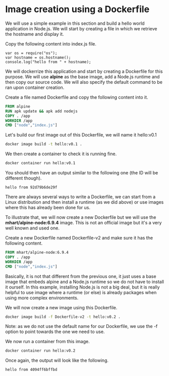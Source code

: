 # Image creation using a Dockerfile

We will use a simple example in this section and build a hello world application in Node.js. We will start by creating a file in which we retrieve the hostname and display it.

Copy the following content into index.js file.

```
var os = require("os");
var hostname = os.hostname();
console.log("hello from " + hostname);
```

We will dockerrize this application and start by creating a Dockerfile for this purpose. We will use **alpine** as the base image, add a Node.js runtime and then copy our source code. We will also specify the default command to be ran upon container creation.

Create a file named Dockerfile and copy the following content into it.

```dockerfile
FROM alpine
RUN apk update && apk add nodejs
COPY . /app
WORKDIR /app
CMD ["node","index.js"]
```

Let's build our first image out of this Dockerfile, we will name it hello:v0.1

```bash
docker image build -t hello:v0.1 .
```

We then create a container to check it is running fine.

```bash
docker container run hello:v0.1
```

You should then have an output similar to the following one (the ID will be different though).

```
hello from 92d79b6de29f
```

There are always several ways to write a Dockerfile, we can start from a Linux distribution and then install a runtime (as we did above) or use images where this has already been done for us.

To illustrate that, we will now create a new Dockerfile but we will use the **mhart/alpine-node:6.9.4** image. This is not an official image but it's a very well known and used one.

Create a new Dockerfile named Dockerfile-v2 and make sure it has the following content.

```dockerfile
FROM mhart/alpine-node:6.9.4
COPY . /app
WORKDIR /app
CMD ["node","index.js"]
```

Basically, it is not that different from the previous one, it just uses a base image that embeds alpine and a Node.js runtime so we do not have to install it ourself. In this example, installing Node.js is not a big deal, but it is really helpful to use image where a runtime (or else) is already packages when using more complex environments.

We will now create a new image using this Dockerfile.

```bash
docker image build -f Dockerfile-v2 -t hello:v0.2 .
```

Note: as we do not use the default name for our Dockerfile, we use the -f option to point towards the one we need to use.

We now run a container from this image.

```bash
docker container run hello:v0.2
```

Once again, the output will look like the following.

```
hello from 4094ff6bffbd
```
